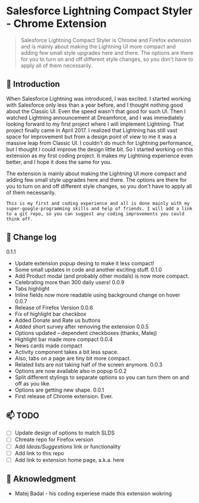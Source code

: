 # Salesforce Lightning Compact Styler - Chrome Extension

>Salesforce Lightning Compact Styler is Chrome and Firefox extension and is mainly about making the Lightning UI more compact and adding few small style upgrades here and there. The options are there for you to turn on and off different style changes, so you don't have to apply all of them necessarily.

## :speech_balloon: Introduction
When Salesforce Lightning was introduced, I was excited. I started working with Salesforce only less than a year before, and I thought nothing good about the Classic UI. Even the speed wasn't that good for such UI. Then I watched Lightning announcement at Dreamforce, and I was immediately looking forward to my first project where I will implement Lightning. That project finally came in April 2017. I realized that Lightning has still vast space for improvement but from a design point of view to me it was a massive leap from Classic UI. I couldn't do much for Lightning performance, but I thought I could improve the design little bit. So I started working on this extension as my first coding project. It makes my Lightning experience even better, and I hope it does the same for you.

The extension is mainly about making the Lightning UI more compact and adding few small style upgrades here and there. The options are there for you to turn on and off different style changes, so you don't have to apply all of them necessarily.

```
This is my first and coding experience and all is done mainly with my super-google-programming skills and help of friends. I will add a link to a git repo, so you can suggest any coding improvements you could think off.
```

## :ledger: Change log
0.1.1
- Update extension popup desing to make it less compact!
- Some small updates in code and another exciting stuff.
0.1.0
- Add Product modal (and probably other modals) is now more compact.
- Celebrating more than 300 daily users!
0.0.9
- Tabs highlight
- Inline fields now more readable using background change on hover
0.0.7
- Release of Firefox Version
0.0.6
- Fix of highlight bar checkbox
- Added Donate and Rate us buttons
- Added short survey after removing the extension
0.0.5
- Options updated – dependent checkboxes (thanks, Matej)
- Highlight bar made more compact
0.0.4
- News cards made compact
- Activity component takes a bit less space.
- Also, tabs on a page are tiny bit more compact.
- Related lists are not taking half of the screen anymore.
0.0.3
- Options are now available also in popup
0.0.2
- Split different stylings to separate options so you can turn them on and off as you like.
- Options are getting new shape.
0.0.1
- First release of Chrome extension. Ever.

## :mailbox: TODO
- [ ] Update design of options to match SLDS
- [ ] Chreate repo for Firefox version
- [ ] Add _Ideas/Suggestions_ link or functionality
- [ ] Add link to this repo
- [ ] Add link to extension home page, a.k.a. here

## :loudspeaker: Aknowledgment
- Matej Badal - his coding experiese made this extension wokring
